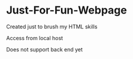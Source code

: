 # Just-For-Fun-Webpage

Created just to brush my HTML skills

Access from local host

Does not support back end yet
